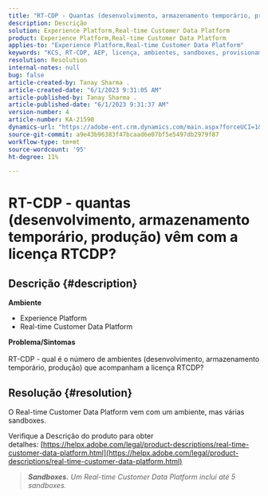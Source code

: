 ```yaml
---
title: "RT-CDP - Quantas (desenvolvimento, armazenamento temporário, produção) vêm com a licença RTCDP?"
description: Descrição
solution: Experience Platform,Real-time Customer Data Platform
product: Experience Platform,Real-time Customer Data Platform
applies-to: "Experience Platform,Real-time Customer Data Platform"
keywords: "KCS, RT-CDP, AEP, licença, ambientes, sandboxes, provisionamento"
resolution: Resolution
internal-notes: null
bug: false
article-created-by: Tanay Sharma .
article-created-date: "6/1/2023 9:31:05 AM"
article-published-by: Tanay Sharma .
article-published-date: "6/1/2023 9:31:37 AM"
version-number: 4
article-number: KA-21590
dynamics-url: "https://adobe-ent.crm.dynamics.com/main.aspx?forceUCI=1&pagetype=entityrecord&etn=knowledgearticle&id=c3353402-5f00-ee11-8f6e-6045bd0067ea"
source-git-commit: a9e43b96383f47bcaad6e07bf5e5497db2979f87
workflow-type: tm+mt
source-wordcount: '95'
ht-degree: 11%

---
```


# RT-CDP - quantas (desenvolvimento, armazenamento temporário, produção) vêm com a licença RTCDP?

## Descrição {#description}

<b>Ambiente</b>
- Experience Platform
- Real-time Customer Data Platform

<b>Problema/Sintomas</b><br><br>RT-CDP - qual é o número de ambientes (desenvolvimento, armazenamento temporário, produção) que acompanham a licença RTCDP?<br>

## Resolução {#resolution}


O Real-time Customer Data Platform vem com um ambiente, mas várias sandboxes.

Verifique a Descrição do produto para obter detalhes: [https://helpx.adobe.com/legal/product-descriptions/real-time-customer-data-platform.html](https://helpx.adobe.com/legal/product-descriptions/real-time-customer-data-platform.html)


> <b>*Sandboxes.</b> Um Real-time Customer Data Platform inclui até 5 sandboxes.*

